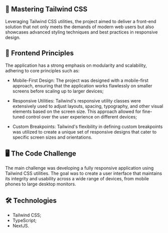 
## 🎨 Mastering Tailwind CSS

Leveraging Tailwind CSS utilities, the project aimed to deliver a front-end solution that not only meets the demands of modern web users but also showcases advanced styling techniques and best practices in responsive design.

## 🌟 Frontend Principles
The application has a strong emphasis on modularity and scalability, adhering to core principles such as:

- Mobile-First Design: The project was designed with a mobile-first approach, ensuring that the application works flawlessly on smaller screens before scaling up to larger devices;

- Responsive Utilities: Tailwind's responsive utility classes were extensively used to adjust layouts, spacing, typography, and other visual elements based on the screen size. This approach allowed for fine-tuned control over the user experience on different devices;

- Custom Breakpoints: Tailwind's flexibility in defining custom breakpoints was utilized to create a unique set of responsive designs that cater to specific screen sizes and orientations.


## 🖥️ The Code Challenge
The main challenge was developing a fully responsive application using Tailwind CSS utilities. The goal was to create a user interface that maintains its integrity and usability across a wide range of devices, from mobile phones to large desktop monitors.


## 🛠️ Technologies

- Tailwind CSS;
- TypeScript;
- NextJS.

